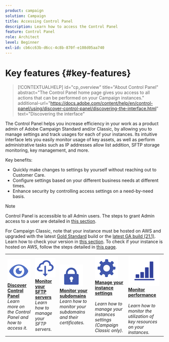 ```yaml
---
product: campaign
solution: Campaign 
title: Accessing Control Panel
description: Learn how to access the Control Panel
feature: Control Panel
role: Architect
level: Beginner
exl-id: cb6cc63b-d6cc-4c8b-870f-e108d05aa740
---
```

# Key features {#key-features}

>[!CONTEXTUALHELP]
>id="cp_overview"
>title="About Control Panel"
>abstract="The Control Panel home page gives you access to all actions that can be performed on your Campaign instances."
>additional-url="https://docs.adobe.com/content/help/en/control-panel/using/discover-control-panel/discovering-the-interface.html" text="Discovering the interface"

The Control Panel helps you increase efficiency in your work as a product admin of Adobe Campaign Standard and/or Classic, by allowing you to manage settings and track usages for each of your instances. Its intuitive interface lets you easily monitor usage of key assets, as well as perform administrative tasks such as IP addresses allow list addition, SFTP storage monitoring, key management, and more.

Key benefits:

* Quickly make changes to settings by yourself without reaching out to Customer Care.
* Configure settings based on your different business needs at different times.
* Enhance security by controlling access settings on a need-by-need basis.

>[!NOTE]
>
>Control Panel is accessible to all Admin users. The steps to grant Admin access to a user are detailed in [this section](https://experienceleague.adobe.com/docs/control-panel/using/discover-control-panel/managing-permissions.html?lang=en#discover-control-panel).
>
>For Campaign Classic, note that your instance must be hosted on AWS and upgraded with the latest [Gold Standard](https://experienceleague.adobe.com/docs/campaign-classic/using/release-notes/gs-release/gs-overview.html) build or the [latest GA build (21.1)](https://experienceleague.adobe.com/docs/campaign-classic/using/release-notes/latest-release.html#release-notes). Learn how to check your version in [this section](https://experienceleague.adobe.com/docs/campaign-classic/using/getting-started/starting-with-adobe-campaign/launching-adobe-campaign.html#getting-your-campaign-version). To check if your instance is hosted on AWS, follow the steps detailed in [this page](../../faq.md).

<table style="table-layout:fixed">
<tr>
    <td>
        <a href="../../discover/using/accessing-control-panel.md"><img alt="conditions" src="assets/do-not-localize/discover.png"/></a>
        <div><a href="../../discover/using/accessing-control-panel.md"><strong>Discover Control Panel</strong></a></div>
        <em>Learn more on the Control Panel and how to access it.</em>
    </td>
    <td>
        <a href="../../sftp/using/about-sftp-management.md"><img alt="conditions" src="assets/do-not-localize/sftp.png"/></a>
        <div><a href="../../sftp/using/about-sftp-management.md"><strong>Monitor your SFTP servers</strong></a></div>
        <em>Learn how to manage your SFTP servers.</em>
    </td>
    <td>
        <a href="../../subdomains-certificates/using/subdomains-branding.md"><img alt="conditions" src="assets/do-not-localize/subdomains.png"/></a>
        <div><a href="../../subdomains-certificates/using/subdomains-branding.md"><strong>Monitor your subdomains</strong></a></div>
        <em>Learn how to monitor your subdomains and their certificates.</em>
    </td>
    <td>
        <a href="../../instances-settings/using/ip-allow-listing-instance-access.md"><img alt="conditions" src="assets/do-not-localize/instance_settings.png"/></a>
        <div><a href="../../instances-settings/using/ip-allow-listing-instance-access.md"><strong>Manage your instance settings</strong></a></div>
        <br/><em>Learn how to manage your instances settings (Campaign Classic only).</em>
    </td>
    <td>
        <a href="../../performance-monitoring/using/about-performance-monitoring.md"><img alt="conditions" src="assets/do-not-localize/monitoring-performance.png"/></a>
        <div><a href="../../performance-monitoring/using/about-performance-monitoring.md"><strong>Monitor performance</strong></a></div>
        <br/><em>Learn how to monitor the utilization of key resources on your instances.</em>
    </td>
</tr>
</table>
